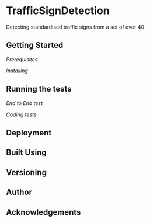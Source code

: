 # TrafficSignDetection
Detecting standardised traffic signs from a set of over 40

## Getting Started

_Prerequisites_

_Installing_

## Running the tests

_End to End test_

_Coding tests_

## Deployment

## Built Using

## Versioning

## Author

## Acknowledgements
